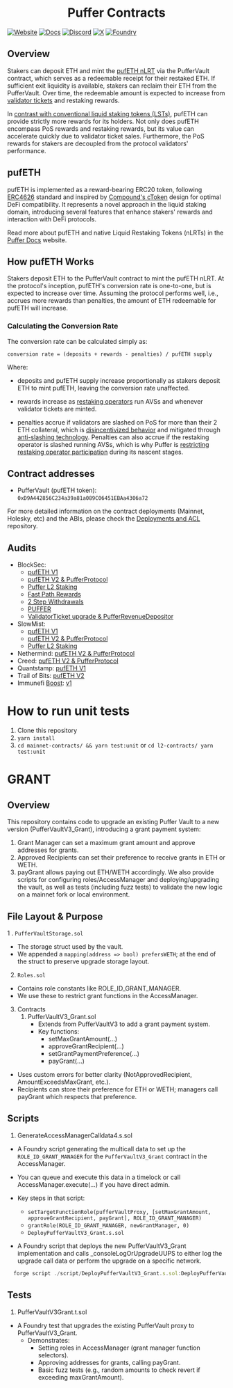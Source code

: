 # <h1 align="center">Puffer Contracts</h1>
[![Website][Website-badge]][Website] [![Docs][docs-badge]][docs]
  [![Discord][discord-badge]][discord] [![X][X-badge]][X] [![Foundry][foundry-badge]][foundry]

[Website-badge]: https://img.shields.io/badge/WEBSITE-8A2BE2
[Website]: https://www.puffer.fi
[X-badge]: https://img.shields.io/twitter/follow/puffer_finance
[X]: https://twitter.com/puffer_finance
[discord]: https://discord.gg/pufferfi
[docs-badge]: https://img.shields.io/badge/DOCS-8A2BE2
[docs]: https://docs.puffer.fi/
[discord-badge]: https://dcbadge.vercel.app/api/server/pufferfi?style=flat
[gha]: https://github.com/PufferFinance/PufferPool/actions
[gha-badge]: https://github.com/PufferFinance/PufferPool/actions/workflows/ci.yml/badge.svg
[foundry]: https://getfoundry.sh
[foundry-badge]: https://img.shields.io/badge/Built%20with-Foundry-FFDB1C.svg

## Overview
Stakers can deposit ETH and mint the [pufETH nLRT](https://docs.puffer.fi/protocol/nlrt#pufeth) via the PufferVault contract, which serves as a redeemable receipt for their restaked ETH. If sufficient exit liquidity is available, stakers can reclaim their ETH from the PufferVault. Over time, the redeemable amount is expected to increase from [validator tickets](https://docs.puffer.fi/protocol/validator-tickets) and restaking rewards.

In [contrast with conventional liquid staking tokens (LSTs)](https://docs.puffer.fi/protocol/nlrt#what-is-an-lst), pufETH can provide strictly more rewards for its holders. Not only does pufETH encompass PoS rewards and restaking rewards, but its value can accelerate quickly due to validator ticket sales. Furthermore, the PoS rewards for stakers are decoupled from the protocol validators' performance.

## pufETH

pufETH is implemented as a reward-bearing ERC20 token, following [ERC4626](https://ethereum.org/en/developers/docs/standards/tokens/erc-4626/) standard and inspired by [Compound's cToken](https://docs.compound.finance/v2/ctokens/#ctokens) design for optimal DeFi compatibility. It represents a novel approach in the liquid staking domain, introducing several features that enhance stakers' rewards and interaction with DeFi protocols.

Read more about pufETH and native Liquid Restaking Tokens (nLRTs) in the [Puffer Docs](https://docs.puffer.fi/protocol/nlrt#pufeth) website.


## How pufETH Works
Stakers deposit ETH to the PufferVault contract to mint the pufETH nLRT. At the protocol's inception, pufETH's conversion rate is one-to-one, but is expected to increase over time. Assuming the protocol performs well, i.e., accrues more rewards than penalties, the amount of ETH redeemable for pufETH will increase.

### Calculating the Conversion Rate
The conversion rate can be calculated simply as:

```
conversion rate = (deposits + rewards - penalties) / pufETH supply
```
  
Where:

- deposits and pufETH supply increase proportionally as stakers deposit ETH to mint pufETH, leaving the conversion rate unaffected.

- rewards increase as [restaking operators](https://docs.puffer.fi/protocol/puffer-modules#restaking-operators) run AVSs and whenever validator tickets are minted.

- penalties accrue if validators are slashed on PoS for more than their 2 ETH collateral, which is [disincentivized behavior](https://docs.puffer.fi/protocol/validator-tickets#why--noop-incentives) and mitigated through [anti-slashing technology](https://docs.puffer.fi/technology/secure-signer). Penalties can also accrue if the restaking operator is slashed running AVSs, which is why Puffer is [restricting restaking operator participation](https://docs.puffer.fi/protocol/puffer-modules#restricting-reops) during its nascent stages.


## Contract addresses
- PufferVault (pufETH token): `0xD9A442856C234a39a81a089C06451EBAa4306a72`

For more detailed information on the contract deployments (Mainnet, Holesky, etc) and the ABIs, please check the [Deployments and ACL](https://github.com/PufferFinance/Deployments-and-ACL/blob/main/docs/deployments/) repository.


## Audits
- BlockSec: 
  - [pufETH V1](./audits/BlockSec-pufETH-v1.pdf)
  - [pufETH V2 & PufferProtocol](./audits/BlockSec%20-%20pufETHV2%20&%20PufferProtocol.pdf)
  - [Puffer L2 Staking](./audits/Blocksec%20-%20Puffer%20L2%20Staking.pdf)
  - [Fast Path Rewards](./audits/BlockSec%20-%20Fast%20Path%20Rewards.pdf)
  - [2 Step Withdrawals](./audits/BlockSec%20-%202-Step%20Withdrawals.pdf)
  - [PUFFER](./audits/BlockSec%20-%20PUFFER.pdf)
  - [ValidatorTicket upgrade & PufferRevenueDepositor](./audits/BlockSec%20-%20VT%20upgrade%20&%20PufferRevenueDepositor.pdf)
- SlowMist: 
  - [pufETH V1](./audits/SlowMist-pufETH-v1.pdf)
  - [pufETH V2 & PufferProtocol](./audits/SlowMist%20-%20pufETHV2%20&%20PufferProtocol.pdf)
  - [Puffer L2 Staking](./audits/SlowMist%20-%20Puffer%20L2%20Staking.pdf)
- Nethermind: [pufETH V2 & PufferProtocol](https://github.com/NethermindEth/PublicAuditReports/blob/main/NM0202-FINAL_PUFFER.pdf)
- Creed: [pufETH V2 & PufferProtocol](https://github.com/PufferFinance/PufferPool/blob/polish-docs/docs/audits/Creed_Puffer_Finance_Audit_April2024.pdf)
- Quantstamp: [pufETH V1](./audits/Quantstamp-pufETH-v1.pdf)
- Trail of Bits: [pufETH V2](https://github.com/trailofbits/publications/blob/master/reviews/2024-03-pufferfinance-securityreview.pdf)
- Immunefi [Boost](https://immunefi.com/boost/pufferfinance-boost/): [v1](./audits/Immunefi_Boost_pufETH_v1.pdf)

# How to run unit tests

1. Clone this repository
2. `yarn install`
3. `cd mainnet-contracts/ && yarn test:unit` or `cd l2-contracts/ yarn test:unit`


# GRANT 

## Overview

This repository contains code to upgrade an existing Puffer Vault to a new version (PufferVaultV3_Grant), introducing a grant payment system:

1. Grant Manager can set a maximum grant amount and approve addresses for grants.
2. Approved Recipients can set their preference to receive grants in ETH or WETH.
3. payGrant allows paying out ETH/WETH accordingly.
We also provide scripts for configuring roles/AccessManager and deploying/upgrading the vault, as well as tests (including fuzz tests) to validate the new logic on a mainnet fork or local environment.

## File Layout & Purpose
1 . `PufferVaultStorage.sol`

* The storage struct used by the vault.
* We appended a `mapping(address => bool) prefersWETH`; at the end of the struct to preserve upgrade storage layout.

2. `Roles.sol`

* Contains role constants like ROLE_ID_GRANT_MANAGER.
* We use these to restrict grant functions in the AccessManager.
 

3. Contracts
   1. PufferVaultV3_Grant.sol
        * Extends from PufferVaultV3 to add a grant payment system.
        * Key functions:
          *  setMaxGrantAmount(...)
          * approveGrantRecipient(...)
          *  setGrantPaymentPreference(...)
          *  payGrant(...)
  
* Uses custom errors for better clarity (NotApprovedRecipient, AmountExceedsMaxGrant, etc.).
* Recipients can store their preference for ETH or WETH; managers call payGrant which respects that preference.

## Scripts 

1. GenerateAccessManagerCalldata4.s.sol

* A Foundry script generating the multicall data to set up the `ROLE_ID_GRANT_MANAGER` for the `PufferVaultV3_Grant` contract in the AccessManager.

* You can queue and execute this data in a timelock or call AccessManager.execute(...) if you have direct admin.

* Key steps in that script:
    * `setTargetFunctionRole(pufferVaultProxy, [setMaxGrantAmount, approveGrantRecipient, payGrant], ROLE_ID_GRANT_MANAGER)`
    * `grantRole(ROLE_ID_GRANT_MANAGER, newGrantManager, 0)`
    * `DeployPufferVaultV3_Grant.s.sol`

* A Foundry script that deploys the new PufferVaultV3_Grant implementation and calls _consoleLogOrUpgradeUUPS to either log the upgrade call data or perform the upgrade on a specific network.

```javascript
  forge script ./script/DeployPufferVaultV3_Grant.s.sol:DeployPufferVaultV3_Grant --rpc-url $RPC_URL --broadcast
```

## Tests

1. PufferVaultV3Grant.t.sol

* A Foundry test that upgrades the existing PufferVault proxy to PufferVaultV3_Grant.
    * Demonstrates:
        * Setting roles in AccessManager (grant manager function selectors).
        * Approving addresses for grants, calling payGrant.
        * Basic fuzz tests (e.g., random amounts to check revert if exceeding maxGrantAmount).
